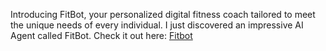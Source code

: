 Introducing FitBot, your personalized digital fitness coach tailored to meet the unique needs of every individual.
I just discovered an impressive AI Agent called FitBot. Check it out here: [Fitbot](https://illa.ai/ai-agent/ILAex4p1C70V/detail)
